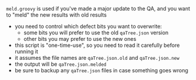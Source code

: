`meld.groovy` is used if you've made a major update to the QA, and you
want to "meld" the new results with old results
* you need to control which defect bits you want to overwrite:
  * some bits you will prefer to use the old `qaTree.json` version
  * other bits you may prefer to use the new ones
* this script is "one-time-use", so you need to read it carefully before
  running it
* it assumes the file names are `qaTree.json.old` and `qaTree.json.new`
* the output will be `qaTree.json.melded`
* be sure to backup any `qaTree.json` files in case something goes wrong
